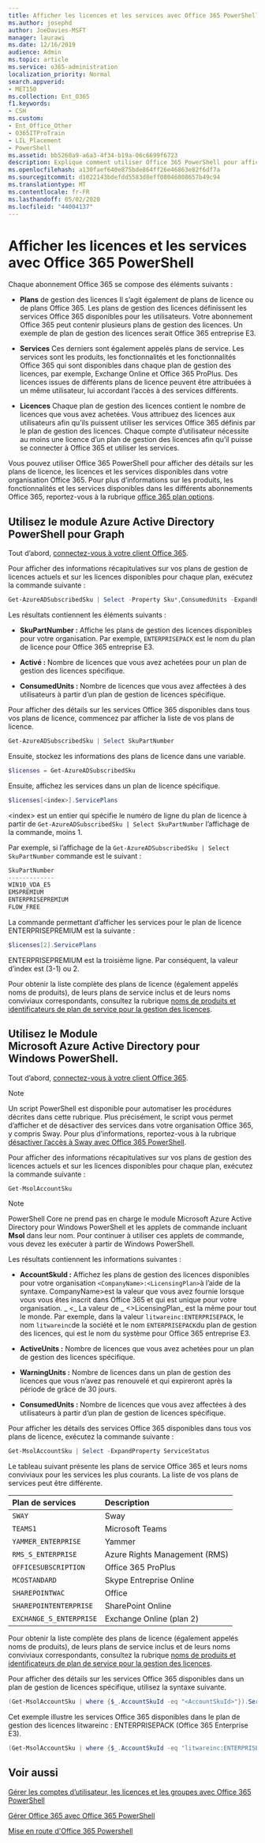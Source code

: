 ```yaml
---
title: Afficher les licences et les services avec Office 365 PowerShell
ms.author: josephd
author: JoeDavies-MSFT
manager: laurawi
ms.date: 12/16/2019
audience: Admin
ms.topic: article
ms.service: o365-administration
localization_priority: Normal
search.appverid:
- MET150
ms.collection: Ent_O365
f1.keywords:
- CSH
ms.custom:
- Ent_Office_Other
- O365ITProTrain
- LIL_Placement
- PowerShell
ms.assetid: bb5260a9-a6a3-4f34-b19a-06c6699f6723
description: Explique comment utiliser Office 365 PowerShell pour afficher des informations sur les plans de gestion des licences, les services et les licences disponibles dans votre organisation Office 365.
ms.openlocfilehash: a130faef640e875bde864ff26e46863e82f6df7a
ms.sourcegitcommit: d1022143bdefdd5583d8eff08046808657b49c94
ms.translationtype: MT
ms.contentlocale: fr-FR
ms.lasthandoff: 05/02/2020
ms.locfileid: "44004137"
---
```

# <a name="view-licenses-and-services-with-office-365-powershell"></a>Afficher les licences et les services avec Office 365 PowerShell

Chaque abonnement Office 365 se compose des éléments suivants :

- **Plans** de gestion des licences Il s’agit également de plans de licence ou de plans Office 365. Les plans de gestion des licences définissent les services Office 365 disponibles pour les utilisateurs. Votre abonnement Office 365 peut contenir plusieurs plans de gestion des licences. Un exemple de plan de gestion des licences serait Office 365 entreprise E3.
    
- **Services** Ces derniers sont également appelés plans de service. Les services sont les produits, les fonctionnalités et les fonctionnalités Office 365 qui sont disponibles dans chaque plan de gestion des licences, par exemple, Exchange Online et Office 365 ProPlus. Des licences issues de différents plans de licence peuvent être attribuées à un même utilisateur, lui accordant l’accès à des services différents.
    
- **Licences** Chaque plan de gestion des licences contient le nombre de licences que vous avez achetées. Vous attribuez des licences aux utilisateurs afin qu’ils puissent utiliser les services Office 365 définis par le plan de gestion des licences. Chaque compte d’utilisateur nécessite au moins une licence d’un plan de gestion des licences afin qu’il puisse se connecter à Office 365 et utiliser les services.
    
Vous pouvez utiliser Office 365 PowerShell pour afficher des détails sur les plans de licence, les licences et les services disponibles dans votre organisation Office 365. Pour plus d’informations sur les produits, les fonctionnalités et les services disponibles dans les différents abonnements Office 365, reportez-vous à la rubrique [office 365 plan options](https://go.microsoft.com/fwlink/p/?LinkId=691147).


## <a name="use-the-azure-active-directory-powershell-for-graph-module"></a>Utilisez le module Azure Active Directory PowerShell pour Graph

Tout d’abord, [connectez-vous à votre client Office 365](connect-to-office-365-powershell.md#connect-with-the-azure-active-directory-powershell-for-graph-module).
  
Pour afficher des informations récapitulatives sur vos plans de gestion de licences actuels et sur les licences disponibles pour chaque plan, exécutez la commande suivante :
  
```powershell
Get-AzureADSubscribedSku | Select -Property Sku*,ConsumedUnits -ExpandProperty PrepaidUnits
```

Les résultats contiennent les éléments suivants :
  
- **SkuPartNumber :** Affiche les plans de gestion des licences disponibles pour votre organisation. Par exemple, `ENTERPRISEPACK` est le nom du plan de licence pour Office 365 entreprise E3.
    
- **Activé :** Nombre de licences que vous avez achetées pour un plan de gestion des licences spécifique.
    
- **ConsumedUnits :** Nombre de licences que vous avez affectées à des utilisateurs à partir d’un plan de gestion de licences spécifique.
    
Pour afficher des détails sur les services Office 365 disponibles dans tous vos plans de licence, commencez par afficher la liste de vos plans de licence.

```powershell
Get-AzureADSubscribedSku | Select SkuPartNumber
```

Ensuite, stockez les informations des plans de licence dans une variable.

```powershell
$licenses = Get-AzureADSubscribedSku
```

Ensuite, affichez les services dans un plan de licence spécifique.

```powershell
$licenses[<index>].ServicePlans
```

\<index> est un entier qui spécifie le numéro de ligne du plan de licence à partir de `Get-AzureADSubscribedSku | Select SkuPartNumber` l’affichage de la commande, moins 1.

Par exemple, si l’affichage de la `Get-AzureADSubscribedSku | Select SkuPartNumber` commande est le suivant :

```powershell
SkuPartNumber
-------------
WIN10_VDA_E5
EMSPREMIUM
ENTERPRISEPREMIUM
FLOW_FREE
```

La commande permettant d’afficher les services pour le plan de licence ENTERPRISEPREMIUM est la suivante :

```powershell
$licenses[2].ServicePlans
```

ENTERPRISEPREMIUM est la troisième ligne. Par conséquent, la valeur d’index est (3-1) ou 2.

Pour obtenir la liste complète des plans de licence (également appelés noms de produits), de leurs plans de service inclus et de leurs noms conviviaux correspondants, consultez la rubrique [noms de produits et identificateurs de plan de service pour la gestion des licences](https://docs.microsoft.com/azure/active-directory/users-groups-roles/licensing-service-plan-reference).

## <a name="use-the-microsoft-azure-active-directory-module-for-windows-powershell"></a>Utilisez le Module Microsoft Azure Active Directory pour Windows PowerShell.

Tout d’abord, [connectez-vous à votre client Office 365](connect-to-office-365-powershell.md#connect-with-the-microsoft-azure-active-directory-module-for-windows-powershell).

>[!Note]
>Un script PowerShell est disponible pour automatiser les procédures décrites dans cette rubrique. Plus précisément, le script vous permet d’afficher et de désactiver des services dans votre organisation Office 365, y compris Sway. Pour plus d’informations, reportez-vous à la rubrique [désactiver l’accès à Sway avec Office 365 PowerShell](disable-access-to-sway-with-office-365-powershell.md).
>
    
Pour afficher des informations récapitulatives sur vos plans de gestion des licences actuels et sur les licences disponibles pour chaque plan, exécutez la commande suivante :
  
```powershell
Get-MsolAccountSku
```

>[!Note]
>PowerShell Core ne prend pas en charge le module Microsoft Azure Active Directory pour Windows PowerShell et les applets de commande incluant **Msol** dans leur nom. Pour continuer à utiliser ces applets de commande, vous devez les exécuter à partir de Windows PowerShell.
>

Les résultats contiennent les informations suivantes :
  
- **AccountSkuId :** Affichez les plans de gestion des licences disponibles pour votre organisation `<CompanyName>:<LicensingPlan>`à l’aide de la syntaxe.  CompanyName>est la valeur que vous avez fournie lorsque vous vous êtes inscrit dans Office 365 et qui est unique pour votre organisation. _ \<_ La valeur de _ \<>LicensingPlan_ est la même pour tout le monde. Par exemple, dans la valeur `litwareinc:ENTERPRISEPACK`, le nom `litwareinc`de la société et le nom `ENTERPRISEPACK`du plan de gestion des licences, qui est le nom du système pour Office 365 entreprise E3.
    
- **ActiveUnits :** Nombre de licences que vous avez achetées pour un plan de gestion des licences spécifique.
    
- **WarningUnits :** Nombre de licences dans un plan de gestion des licences que vous n’avez pas renouvelé et qui expireront après la période de grâce de 30 jours.
    
- **ConsumedUnits :** Nombre de licences que vous avez affectées à des utilisateurs à partir d’un plan de gestion de licences spécifique.
    
Pour afficher les détails des services Office 365 disponibles dans tous vos plans de licence, exécutez la commande suivante :
  
```powershell
Get-MsolAccountSku | Select -ExpandProperty ServiceStatus
```

Le tableau suivant présente les plans de service Office 365 et leurs noms conviviaux pour les services les plus courants. La liste de vos plans de services peut être différente. 
  
|**Plan de services**|**Description**|
|:-----|:-----|
| `SWAY` <br/> |Sway  <br/> |
| `TEAMS1` <br/> |Microsoft Teams  <br/> |
| `YAMMER_ENTERPRISE` <br/> |Yammer  <br/> |
| `RMS_S_ENTERPRISE` <br/> |Azure Rights Management (RMS)  <br/> |
| `OFFICESUBSCRIPTION` <br/> |Office 365 ProPlus  <br/> |
| `MCOSTANDARD` <br/> |Skype Entreprise Online  <br/> |
| `SHAREPOINTWAC` <br/> |Office  <br/> |
| `SHAREPOINTENTERPRISE` <br/> |SharePoint Online  <br/> |
| `EXCHANGE_S_ENTERPRISE` <br/> |Exchange Online (plan 2)  <br/> |
   
Pour obtenir la liste complète des plans de licence (également appelés noms de produits), de leurs plans de service inclus et de leurs noms conviviaux correspondants, consultez la rubrique [noms de produits et identificateurs de plan de service pour la gestion des licences](https://docs.microsoft.com/azure/active-directory/users-groups-roles/licensing-service-plan-reference).

Pour afficher des détails sur les services Office 365 disponibles dans un plan de gestion de licences spécifique, utilisez la syntaxe suivante.
  
```powershell
(Get-MsolAccountSku | where {$_.AccountSkuId -eq "<AccountSkuId>"}).ServiceStatus
```

Cet exemple illustre les services Office 365 disponibles dans le plan de gestion des licences litwareinc : ENTERPRISEPACK (Office 365 Enterprise E3).
  
```powershell
(Get-MsolAccountSku | where {$_.AccountSkuId -eq "litwareinc:ENTERPRISEPACK"}).ServiceStatus
```

## <a name="see-also"></a>Voir aussi

[Gérer les comptes d’utilisateur, les licences et les groupes avec Office 365 PowerShell](manage-user-accounts-and-licenses-with-office-365-powershell.md)
  
[Gérer Office 365 avec Office 365 PowerShell](manage-office-365-with-office-365-powershell.md)
  
[Mise en route d'Office 365 Powershell](getting-started-with-office-365-powershell.md)
